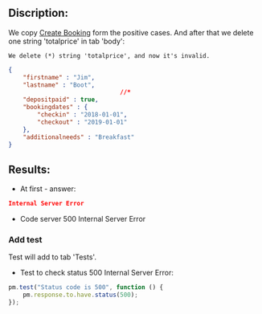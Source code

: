 ## Discription:
We copy [Create Booking](https://github.com/dkob1996/Postman-Collections/blob/main/Restful-booker/Positive/Create-Booking.md) form the positive cases.
And after that we delete one string 'totalprice' in tab 'body':
```
We delete (*) string 'totalprice', and now it's invalid.
```
```json
{
    "firstname" : "Jim",
    "lastname" : "Boot",
                               //*
    "depositpaid" : true,
    "bookingdates" : {
        "checkin" : "2018-01-01",
        "checkout" : "2019-01-01"
    },
    "additionalneeds" : "Breakfast"
}
```
## Results:
* At first - answer:
```json
Internal Server Error
```
* Code server 500 Internal Server Error

### Add test<br>
Test will add to tab 'Tests'.

* Test to check status 500 Internal Server Error:
```js
pm.test("Status code is 500", function () {
    pm.response.to.have.status(500);
});
```